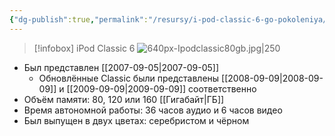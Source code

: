 ```yaml
---
{"dg-publish":true,"permalink":"/resursy/i-pod-classic-6-go-pokoleniya/"}
---
```


> [!infobox] iPod Classic 6
> ![640px-Ipodclassic80gb.jpg|250](/img/user/%D0%90%D1%80%D1%85%D0%B8%D0%B2/%D0%9A%D1%8D%D1%88/640px-Ipodclassic80gb.jpg)
- Был представлен [[2007-09-05\|2007-09-05]]
	- Обновлённые Classic были представлены [[2008-09-09\|2008-09-09]] и [[2009-09-09\|2009-09-09]] соответственно
- Объём памяти: 80, 120 или 160 [[Гигабайт\|ГБ]]
- Время автономной работы: 36 часов аудио и 6 часов видео
- Был выпущен в двух цветах: серебристом и чёрном